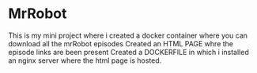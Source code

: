 # MrRobot
This is my mini project where i created a docker container where you can download all the mrRobot episodes 
Created an HTML PAGE whre the episode links are been present
Created a DOCKERFILE in which i installed an nginx server where the html page is hosted.
